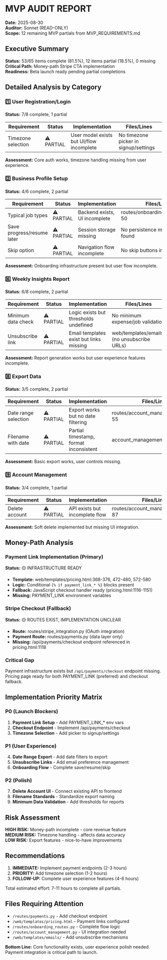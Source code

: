 # MVP AUDIT REPORT
**Date:** 2025-08-30  
**Auditor:** Sonnet (READ-ONLY)  
**Scope:** 12 remaining MVP partials from MVP_REQUIREMENTS.md  

## Executive Summary

**Status:** 53/65 items complete (81.5%), 12 items partial (18.5%), 0 missing  
**Critical Path:** Money-path Stripe CTA implementation  
**Readiness:** Beta launch ready pending partial completions  

## Detailed Analysis by Category

### 1️⃣ User Registration/Login
**Status:** 7/8 complete, 1 partial

| Requirement | Status | Implementation | Files/Lines |
|-------------|--------|---------------|-------------|
| Timezone selection | ⚠️ PARTIAL | User model exists but UI/flow incomplete | No timezone picker in signup/settings |

**Assessment:** Core auth works, timezone handling missing from user experience.

### 2️⃣ Business Profile Setup  
**Status:** 4/6 complete, 2 partial

| Requirement | Status | Implementation | Files/Lines |
|-------------|--------|---------------|-------------|
| Typical job types | ⚠️ PARTIAL | Backend exists, UI incomplete | routes/onboarding_routes.py:1-50 |
| Save progress/resume later | ⚠️ PARTIAL | Session storage missing | No persistence mechanism found |
| Skip option | ⚠️ PARTIAL | Navigation flow incomplete | No skip buttons in onboarding |

**Assessment:** Onboarding infrastructure present but user flow incomplete.

### 6️⃣ Weekly Insights Report
**Status:** 6/8 complete, 2 partial

| Requirement | Status | Implementation | Files/Lines |
|-------------|--------|---------------|-------------|
| Minimum data check | ⚠️ PARTIAL | Logic exists but thresholds undefined | No minimum expense/job validation |
| Unsubscribe link | ⚠️ PARTIAL | Email templates exist but links missing | web/templates/emails/ (no unsubscribe URLs) |

**Assessment:** Report generation works but user experience features incomplete.

### 8️⃣ Export Data
**Status:** 3/5 complete, 2 partial

| Requirement | Status | Implementation | Files/Lines |
|-------------|--------|---------------|-------------|
| Date range selection | ⚠️ PARTIAL | Export works but no date filtering | routes/account_management.py:21-55 |
| Filename with date | ⚠️ PARTIAL | Partial timestamp, format inconsistent | account_management.py:51 |

**Assessment:** Basic export works, user controls missing.

### 9️⃣ Account Management
**Status:** 3/4 complete, 1 partial

| Requirement | Status | Implementation | Files/Lines |
|-------------|--------|---------------|-------------|
| Delete account | ⚠️ PARTIAL | API exists but incomplete flow | routes/account_management.py:58-87 |

**Assessment:** Soft delete implemented but missing UI integration.

## Money-Path Analysis

### Payment Link Implementation (Primary)
**Status:** 🟡 INFRASTRUCTURE READY
- **Template:** web/templates/pricing.html:368-376, 472-480, 572-580
- **Logic:** Conditional `{% if payment_link_* %}` blocks present
- **Fallback:** JavaScript checkout handler ready (pricing.html:1116-1151)
- **Missing:** PAYMENT_LINK environment variables

### Stripe Checkout (Fallback) 
**Status:** 🟡 ROUTES EXIST, IMPLEMENTATION UNCLEAR
- **Route:** routes/stripe_integration.py (OAuth integration)
- **Payment Route:** routes/payments.py (data layer only)
- **Missing:** /api/payments/checkout endpoint referenced in pricing.html:1118

### Critical Gap
Payment infrastructure exists but `/api/payments/checkout` endpoint missing. Pricing page ready for both PAYMENT_LINK (preferred) and checkout fallback.

## Implementation Priority Matrix

### P0 (Launch Blockers)
1. **Payment Link Setup** - Add PAYMENT_LINK_* env vars
2. **Checkout Endpoint** - Implement /api/payments/checkout 
3. **Timezone Selection** - Add picker to signup/settings

### P1 (User Experience)  
4. **Date Range Export** - Add date filters to export
5. **Unsubscribe Links** - Add email preference management
6. **Onboarding Flow** - Complete save/resume/skip

### P2 (Polish)
7. **Delete Account UI** - Connect existing API to frontend
8. **Filename Standards** - Standardize export naming
9. **Minimum Data Validation** - Add thresholds for reports

## Risk Assessment

**HIGH RISK:** Money-path incomplete - core revenue feature  
**MEDIUM RISK:** Timezone handling - affects data accuracy  
**LOW RISK:** Export features - nice-to-have improvements  

## Recommendations

1. **IMMEDIATE:** Implement payment endpoints (2-3 hours)
2. **PRIORITY:** Add timezone selection (1-2 hours) 
3. **FOLLOW-UP:** Complete user experience features (4-6 hours)

Total estimated effort: 7-11 hours to complete all partials.

## Files Requiring Attention

- `/routes/payments.py` - Add checkout endpoint
- `/web/templates/pricing.html` - Payment links configured
- `/routes/onboarding_routes.py` - Complete flow logic  
- `/routes/account_management.py` - UI integration needed
- `/web/templates/emails/` - Add unsubscribe mechanisms

**Bottom Line:** Core functionality exists, user experience polish needed. Payment integration is critical path to launch.